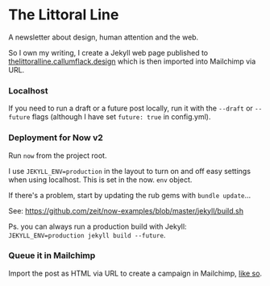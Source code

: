 # The Littoral Line

A newsletter about design, human attention and the web.

So I own my writing, I create a Jekyll web page published to [thelittoralline.callumflack.design](https://thelittoralline.callumflack.design) which is then imported into Mailchimp via URL.

### Localhost

If you need to run a draft or a future post locally, run it with the `--draft` or `--future` flags (although I have set `future: true` in config.yml).

### Deployment for Now v2

Run `now` from the project root.

I use `JEKYLL_ENV=production` in the layout to turn on and off easy settings when using localhost. This is set in the now. `env` object.

If there's a problem, start by updating the rub gems with `bundle update`…

See: https://github.com/zeit/now-examples/blob/master/jekyll/build.sh

Ps. you can always run a production build with Jekyll: `JEKYLL_ENV=production jekyll build --future`.

### Queue it in Mailchimp

Import the post as HTML via URL to create a campaign in Mailchimp, [like so](https://mailchimp.com/help/import-html-from-url-to-create-a-campaign/).
